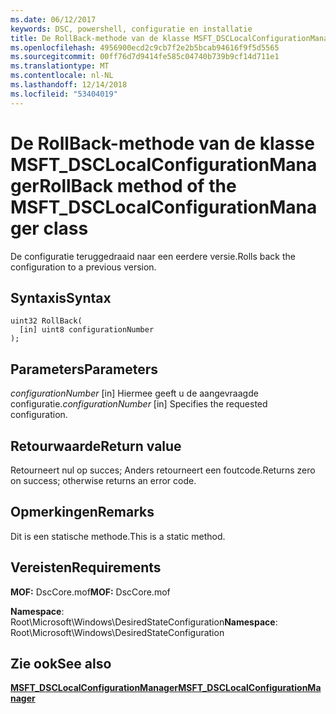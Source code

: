 ```yaml
---
ms.date: 06/12/2017
keywords: DSC, powershell, configuratie en installatie
title: De RollBack-methode van de klasse MSFT_DSCLocalConfigurationManager
ms.openlocfilehash: 4956900ecd2c9cb7f2e2b5bcab94616f9f5d5565
ms.sourcegitcommit: 00ff76d7d9414fe585c04740b739b9cf14d711e1
ms.translationtype: MT
ms.contentlocale: nl-NL
ms.lasthandoff: 12/14/2018
ms.locfileid: "53404019"
---
```

# <a name="rollback-method-of-the-msftdsclocalconfigurationmanager-class"></a><span data-ttu-id="f8d4e-103">De RollBack-methode van de klasse MSFT_DSCLocalConfigurationManager</span><span class="sxs-lookup"><span data-stu-id="f8d4e-103">RollBack method of the MSFT_DSCLocalConfigurationManager class</span></span>

<span data-ttu-id="f8d4e-104">De configuratie teruggedraaid naar een eerdere versie.</span><span class="sxs-lookup"><span data-stu-id="f8d4e-104">Rolls back the configuration to a previous version.</span></span>

## <a name="syntax"></a><span data-ttu-id="f8d4e-105">Syntaxis</span><span class="sxs-lookup"><span data-stu-id="f8d4e-105">Syntax</span></span>

```mof
uint32 RollBack(
  [in] uint8 configurationNumber
);
```

## <a name="parameters"></a><span data-ttu-id="f8d4e-106">Parameters</span><span class="sxs-lookup"><span data-stu-id="f8d4e-106">Parameters</span></span>

<span data-ttu-id="f8d4e-107">*configurationNumber* \[in\] Hiermee geeft u de aangevraagde configuratie.</span><span class="sxs-lookup"><span data-stu-id="f8d4e-107">*configurationNumber* \[in\] Specifies the requested configuration.</span></span>

## <a name="return-value"></a><span data-ttu-id="f8d4e-108">Retourwaarde</span><span class="sxs-lookup"><span data-stu-id="f8d4e-108">Return value</span></span>

<span data-ttu-id="f8d4e-109">Retourneert nul op succes; Anders retourneert een foutcode.</span><span class="sxs-lookup"><span data-stu-id="f8d4e-109">Returns zero on success; otherwise returns an error code.</span></span>

## <a name="remarks"></a><span data-ttu-id="f8d4e-110">Opmerkingen</span><span class="sxs-lookup"><span data-stu-id="f8d4e-110">Remarks</span></span>

<span data-ttu-id="f8d4e-111">Dit is een statische methode.</span><span class="sxs-lookup"><span data-stu-id="f8d4e-111">This is a static method.</span></span>

## <a name="requirements"></a><span data-ttu-id="f8d4e-112">Vereisten</span><span class="sxs-lookup"><span data-stu-id="f8d4e-112">Requirements</span></span>

<span data-ttu-id="f8d4e-113">**MOF:** DscCore.mof</span><span class="sxs-lookup"><span data-stu-id="f8d4e-113">**MOF:** DscCore.mof</span></span>

<span data-ttu-id="f8d4e-114">**Namespace**: Root\Microsoft\Windows\DesiredStateConfiguration</span><span class="sxs-lookup"><span data-stu-id="f8d4e-114">**Namespace**: Root\Microsoft\Windows\DesiredStateConfiguration</span></span>

## <a name="see-also"></a><span data-ttu-id="f8d4e-115">Zie ook</span><span class="sxs-lookup"><span data-stu-id="f8d4e-115">See also</span></span>

[<span data-ttu-id="f8d4e-116">**MSFT_DSCLocalConfigurationManager**</span><span class="sxs-lookup"><span data-stu-id="f8d4e-116">**MSFT_DSCLocalConfigurationManager**</span></span>](msft-dsclocalconfigurationmanager.md)
